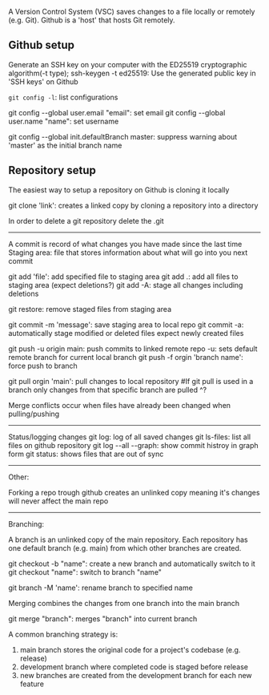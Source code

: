 A Version Control System (VSC) saves changes to a file locally or remotely (e.g. Git).
Github is a 'host' that hosts Git remotely.

## Github setup

Generate an SSH key on your computer with the ED25519 cryptographic algorithm(-t type);
ssh-keygen -t ed25519: 
Use the generated public key in 'SSH keys' on Github

`git config -l`: list configurations

git config --global user.email "email": set email 
git config --global user.name "name": set username 

git config --global init.defaultBranch master: suppress warning about 'master' as the initial branch name

## Repository setup

The easiest way to setup a repository on Github is cloning it locally

git clone 'link': creates a linked copy by cloning a repository into a directory

In order to delete a git repository delete the .git

---

A commit is record of what changes you have made since the last time 
Staging area: file that stores information about what will go into you next commit

git add 'file': add specified file to staging area 
git add .: add all files to staging area (expect deletions?)
git add -A: stage all changes including deletions

git restore: remove staged files from staging area

git commit -m 'message': save staging area to local repo
git commit -a: automatically stage modified or deleted files expect newly created files

git push -u origin main: push commits to linked remote repo
-u: sets default remote branch for current local branch
git push -f orgin 'branch name': force push to branch

git pull orgin 'main': pull changes to local repository
#If git pull is used in a branch only changes from that specific branch are pulled
^?

Merge conflicts occur when files have already been changed when pulling/pushing

---

Status/logging changes
git log: log of all saved changes
git ls-files: list all files on github repository
git log --all --graph: show commit histroy in graph form
git status: shows files that are out of sync

---

Other:

Forking a repo trough github creates an unlinked copy meaning it's changes will never affect the main repo

---

Branching:

A branch is an unlinked copy of the main repository.
Each repository has one default branch (e.g. main) from which other branches are created. 

git checkout -b "name": create a new branch and automatically switch to it
git checkout "name": switch to branch "name"

git branch -M 'name': rename branch to specified name

Merging combines the changes from one branch into the main branch

git merge "branch": merges "branch" into current branch

A common branching strategy is:
1. main branch stores the original code for a project's codebase (e.g. release)
2. development branch where completed code is staged before release
3. new branches are created from the development branch for each new feature